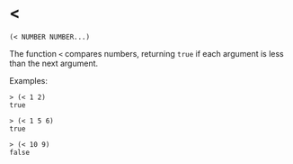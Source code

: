 # <

`(< NUMBER NUMBER...)`

The function `<` compares numbers, returning `true` if each argument
is less than the next argument.

Examples:

    > (< 1 2)
    true

    > (< 1 5 6)
    true

    > (< 10 9)
    false

